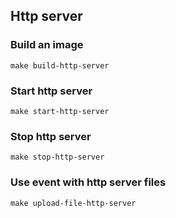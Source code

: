 Http server
---------------

### Build an image
```
make build-http-server
```

### Start http server
```
make start-http-server
```

### Stop http server
```
make stop-http-server
```

### Use event with http server files
```
make upload-file-http-server
```
